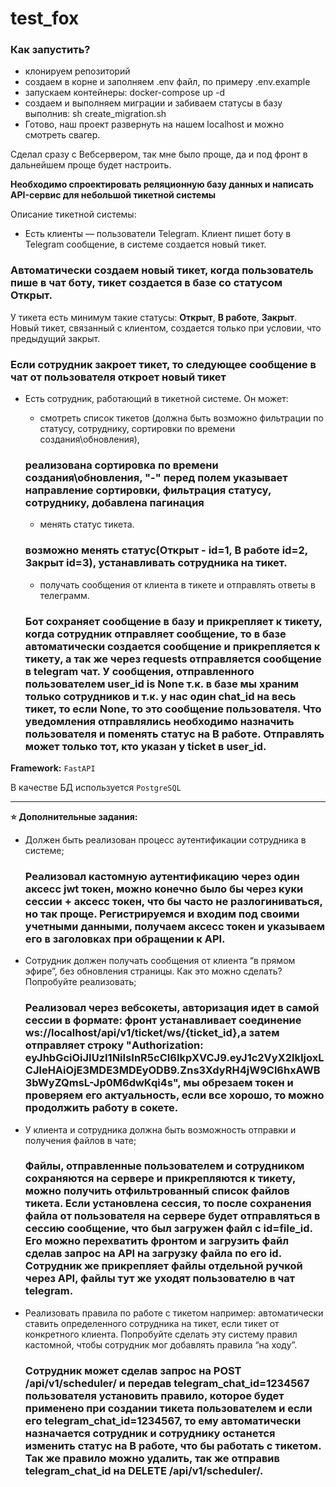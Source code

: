 # test_fox

### Как запустить?
- клонируем репозиторий
- создаем в корне и заполняем .env файл, по примеру .env.example
- запускаем контейнеры:
 docker-compose up -d
- создаем и выполняем миграции и забиваем статусы в базу выполнив: 
sh create_migration.sh
- Готово, наш проект развернуть на нашем localhost и можно смотреть свагер.

Сделал сразу с Вебсервером, так мне было проще, да и под фронт в дальнейшем проще будет настроить.

**Необходимо спроектировать реляционную базу данных и написать API-сервис для небольшой тикетной системы**

Описание тикетной системы:

- Есть клиенты — пользователи Telegram. Клиент пишет боту в Telegram сообщение, в системе создается новый тикет.

### Автоматически создаем новый тикет, когда пользователь пише в чат боту, тикет создается в базе со статусом **Открыт**.

У тикета есть минимум такие статусы: **Открыт**, **В работе**, **Закрыт**. Новый тикет, связанный с клиентом, создается только при условии, что предыдущий закрыт.

### Если сотрудник закроет тикет, то следующее сообщение в чат от пользователя откроет новый тикет

- Есть сотрудник, работающий в тикетной системе. Он может:
    - смотреть список тикетов (должна быть возможно фильтрации по статусу, сотруднику, сортировки по времени создания\обновления),

    ### реализована сортировка по времени создания\обновления, "-" перед полем указывает направление сортировки, фильтрация статусу, сотруднику, добавлена пагинация

    - менять статус тикета.

    ### возможно менять статус(**Открыт** - id=1, **В работе** id=2, **Закрыт** id=3), устанавливать сотрудника на тикет.

    - получать сообщения от клиента в тикете и отправлять ответы в телеграмм.

    ### Бот сохраняет сообщение в базу и прикрепляет к тикету, когда сотрудник отправляет сообщение, то в базе автоматически создается сообщение и прикрепляется к тикету, а так же через requests отправляется сообщение в telegram чат. У сообщения, отправленного пользователем user_id is None т.к. в базе мы храним только сотрудников и т.к. у нас один chat_id на весь тикет, то если None, то это сообщение пользователя. Что уведомления отправлялись необходимо назначить пользователя и поменять статус на **В работе**. Отправлять может только тот, кто указан у ticket в user_id.


**Framework:** `FastAPI`

В качестве БД используется `PostgreSQL`

---

**⭐️ Дополнительные задания:**

- Должен быть реализован процесс аутентификации сотрудника в системе;

    ### Реализовал кастомную аутентификацию через один аксесc jwt токен, можно конечно было бы через куки сессии + аксесс токен, что бы часто не разлогиниваться, но так проще. Регистрируемся и входим под своими учетными данными, получаем аксесс токен и указываем его в заголовках при обращении к API.

- Сотрудник должен получать сообщения от клиента “в прямом эфире”, без обновления страницы. Как это можно сделать? Попробуйте реализовать;

    ### Реализовал через вебсокеты, авторизация идет в самой сессии в формате: фронт устанавливает соединение ws://localhost/api/v1/ticket/ws/{ticket_id},а затем отправляет строку "Authorization: eyJhbGciOiJIUzI1NiIsInR5cCI6IkpXVCJ9.eyJ1c2VyX2lkIjoxLCJleHAiOjE3MDE3MDEyODB9.Zns3XdyRH4jW9Cl6hxAWB3bWyZQmsL-Jp0M6dwKqi4s", мы обрезаем токен и проверяем его актуальность, если все хорошо, то можно продолжить работу в сокете.

- У клиента и сотрудника должна быть возможность отправки и получения файлов в чате;

    ### Файлы, отправленные пользователем и сотрудником сохраняются на сервере и прикрепляются к тикету, можно получить отфильтрованный список файлов тикета. Если установлена сессия, то после сохранения файла от пользователя на сервере будет отправляться в сессию сообщение, что был загружен файл с id=file_id. Его можно перехватить фронтом и загрузить файл сделав запрос на API на загрузку файла по его id. Сотрудник же прикрепляет файлы отдельной ручкой через API, файлы тут же уходят пользователю в чат telegram.

- Реализовать правила по работе с тикетом например: автоматически ставить определенного сотрудника на тикет, если тикет от конкретного клиента. Попробуйте сделать эту систему правил кастомной, чтобы сотрудник мог добавлять правила “на ходу”.

    ### Сотрудник может сделав запрос на POST /api/v1/scheduler/ и передав telegram_chat_id=1234567 пользователя установить правило, которое будет применено при создании тикета пользователем и если его telegram_chat_id=1234567, то ему автоматически назначается сотрудник и сотруднику останется изменить статус на **В работе**, что бы работать с тикетом. Так же правило можно удалить, так же отправив telegram_chat_id на DELETE /api/v1/scheduler/.
